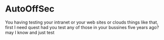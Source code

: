 # AutoOffSec
You having testing your intranet or your web sites or clouds things like that, first I need quest had you test any of those in your bussines five years ago? may I know and just test
